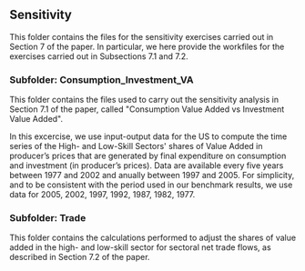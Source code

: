## Sensitivity
This folder contains the files for the sensitivity exercises carried out in Section 7 of the paper. In particular, we here provide the workfiles for the exercises carried out in Subsections 7.1 and 7.2.

### Subfolder: Consumption_Investment_VA
This folder contains the files used to carry out the sensitivity analysis in Section 7.1 of the paper, called "Consumption Value Added vs Investment Value Added". 

In this excercise, we use input-output data for the US to compute the time series of the High- and Low-Skill Sectors' shares of Value Added in producer’s prices that are generated by final expenditure on consumption and investment (in producer’s prices). Data are available every five years between 1977 and 2002 and anually between 1997 and 2005. For simplicity, and to be consistent with the period used in our benchmark results, we use data for 2005, 2002, 1997, 1992, 1987, 1982, 1977.


### Subfolder: Trade

This folder contains the calculations performed to adjust the shares of value added in the high- and low-skill sector for sectoral net trade flows, as described in Section 7.2 of the paper. 
